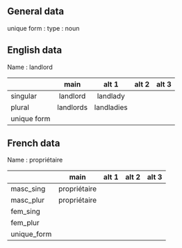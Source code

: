 ## General data

unique form :
type : noun

## English data

Name : landlord

|             |   main    |   alt 1    | alt 2 | alt 3 |
| :---------- | :-------: | :--------: | :---: | ----- |
| singular    | landlord  |  landlady  |       |       |
| plural      | landlords | landladies |       |       |
| unique form |           |            |       |       |

## French data

Name : propriétaire

|             |     main     | alt 1 | alt 2 | alt 3 |
| :---------- | :----------: | :---: | :---: | :---: |
| masc_sing   | propriétaire |       |       |       |
| masc_plur   | propriétaire |       |       |       |
| fem_sing    |              |       |       |       |
| fem_plur    |              |       |       |       |
| unique_form |              |       |       |       |


